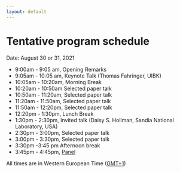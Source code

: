 ```yaml
---
layout: default
---
```


# Tentative program schedule

Date: August 30 or 31, 2021

* 9:00am - 9:05 am, Opening Remarks
* 9:05am - 10:05 am, Keynote Talk  (Thomas Fahringer, UIBK)
* 10:05am - 10:20am, Morning Break
* 10:20am - 10:50am Selected paper talk
* 10:50am - 11:20am, Selected paper talk
* 11:20am - 11:50am, Selected paper talk
* 11:50am - 12:20pm, Selected paper talk
* 12:20pm - 1:30pm, Lunch Break
* 1:30pm - 2:30pm, Invited talk (Daisy S. Hollman, Sandia National Laboratory, USA)
* 2:30pm - 3:00pm, Selected paper talk
* 3:00pm - 3:30pm, Selected paper talk
* 3:30pm -3:45 pm Afternoon break
* 3:45pm - 4:45pm, [Panel](panel.html)

All times are in Western European Time ([GMT+1](https://24timezones.com/Lisbon/time))

